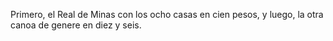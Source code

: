 Primero, el Real de Minas con los ocho casas en cien pesos, y luego, la otra canoa de genere en diez y seis.